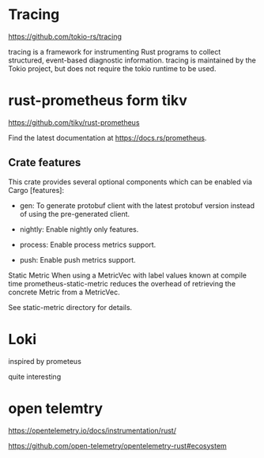 # Tracing

https://github.com/tokio-rs/tracing

tracing is a framework for instrumenting Rust programs to collect structured, event-based diagnostic information. tracing is maintained by the Tokio project, but does not require the tokio runtime to be used.




# rust-prometheus form tikv

https://github.com/tikv/rust-prometheus


Find the latest documentation at https://docs.rs/prometheus.

## Crate features
This crate provides several optional components which can be enabled via Cargo [features]:

- gen: To generate protobuf client with the latest protobuf version instead of using the pre-generated client.

- nightly: Enable nightly only features.

- process: Enable process metrics support.

- push: Enable push metrics support.

Static Metric
When using a MetricVec with label values known at compile time prometheus-static-metric reduces the overhead of retrieving the concrete Metric from a MetricVec.

See static-metric directory for details.


# Loki


inspired by prometeus

quite interesting




# open telemtry


https://opentelemetry.io/docs/instrumentation/rust/


https://github.com/open-telemetry/opentelemetry-rust#ecosystem



